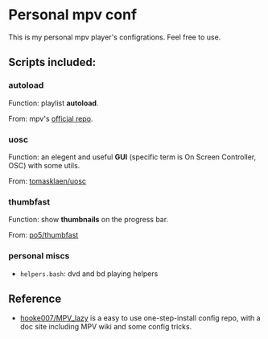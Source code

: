 # Personal mpv conf

This is my personal mpv player's configrations. Feel free to use.

## Scripts included:

### autoload

Function: 
playlist **autoload**.

From: mpv's [official repo](https://github.com/mpv-player/mpv/blob/master/TOOLS/lua/autoload.lua).

### uosc

Function: an elegent and useful **GUI** (specific term is On Screen Controller, OSC) with some utils.

From: [tomasklaen/uosc](https://github.com/tomasklaen/uosc)


### thumbfast

Function: show **thumbnails** on the progress bar.

From: [po5/thumbfast](https://github.com/po5/thumbfast)

### personal miscs

-  `helpers.bash`: dvd and bd playing helpers


## Reference

- [hooke007/MPV_lazy](https://github.com/hooke007/MPV_lazy) is a easy to use one-step-install config repo, with a doc site including MPV wiki and some config tricks.